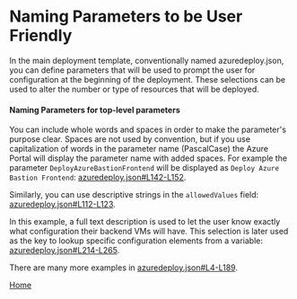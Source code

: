 # Naming Parameters to be User Friendly

In the main deployment template, conventionally named azuredeploy.json, you can define parameters that will be used to prompt the user for configuration at the beginning of the deployment.  These selections can be used to alter the number or type of resources that will be deployed.

#### Naming Parameters for top-level parameters

You can include whole words and spaces in order to make the parameter's purpose clear.  Spaces are not used by convention, but if you use capitalization of words in the parameter name (PascalCase) the Azure Portal will display the parameter name with added spaces.  For example the parameter `DeployAzureBastionFrontend` will be displayed as `Deploy Azure Bastion Frontend`: [azuredeploy.json#L142-L152](../azuredeploy.json#L142-L152).

Similarly, you can use descriptive strings in the `allowedValues` field: [azuredeploy.json#L112-L123](../azuredeploy.json#L112-L123).

In this example, a full text description is used to let the user know exactly what configuration their backend VMs will have.  This selection is later used as the key to lookup specific configuration elements from a variable: [azuredeploy.json#L214-L265](../azuredeploy.json#L214-L265).

There are many more examples in [azuredeploy.json#L4-L189](../azuredeploy.json#L4-L189).

[Home](../README.md)
